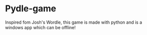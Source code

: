 # Pydle-game
Inspired fom Josh's Wordle, this game is made with python and is a windows app which can be offline!
